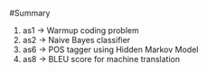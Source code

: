 #Summary
1. as1 -> Warmup coding problem
2. as2 -> Naive Bayes classifier
3. as6 -> POS tagger using Hidden Markov Model
4. as8 -> BLEU score for machine translation
